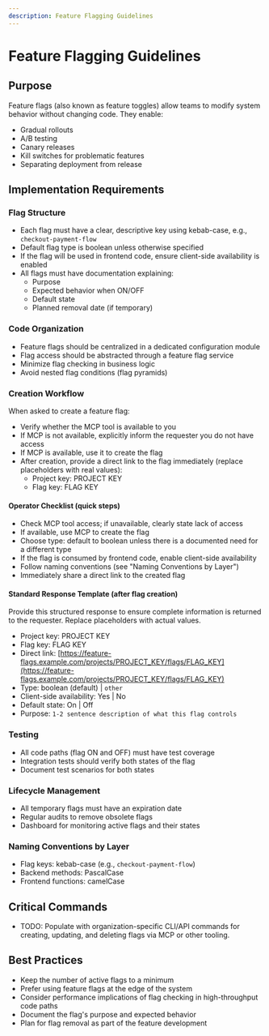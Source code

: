 ```yaml
---
description: Feature Flagging Guidelines
---
```


# Feature Flagging Guidelines

## Purpose

Feature flags (also known as feature toggles) allow teams to modify system behavior without changing code. They enable:

- Gradual rollouts
- A/B testing
- Canary releases
- Kill switches for problematic features
- Separating deployment from release

## Implementation Requirements

### Flag Structure

- Each flag must have a clear, descriptive key using kebab-case, e.g., `checkout-payment-flow`
- Default flag type is boolean unless otherwise specified
- If the flag will be used in frontend code, ensure client-side availability is enabled
- All flags must have documentation explaining:
  - Purpose
  - Expected behavior when ON/OFF
  - Default state
  - Planned removal date (if temporary)

### Code Organization

- Feature flags should be centralized in a dedicated configuration module
- Flag access should be abstracted through a feature flag service
- Minimize flag checking in business logic
- Avoid nested flag conditions (flag pyramids)

### Creation Workflow

When asked to create a feature flag:

- Verify whether the MCP tool is available to you
- If MCP is not available, explicitly inform the requester you do not have access
- If MCP is available, use it to create the flag
- After creation, provide a direct link to the flag immediately (replace placeholders with real values):
  - Project key: PROJECT KEY
  - Flag key: FLAG KEY

#### Operator Checklist (quick steps)

- Check MCP tool access; if unavailable, clearly state lack of access
- If available, use MCP to create the flag
- Choose type: default to boolean unless there is a documented need for a different type
- If the flag is consumed by frontend code, enable client-side availability
- Follow naming conventions (see "Naming Conventions by Layer")
- Immediately share a direct link to the created flag

#### Standard Response Template (after flag creation)

Provide this structured response to ensure complete information is returned to the requester. Replace placeholders with actual values.

- Project key: PROJECT KEY
- Flag key: FLAG KEY
- Direct link: [https://feature-flags.example.com/projects/PROJECT_KEY/flags/FLAG_KEY](https://feature-flags.example.com/projects/PROJECT_KEY/flags/FLAG_KEY)
- Type: boolean (default) | `other`
- Client-side availability: Yes | No
- Default state: On | Off
- Purpose: `1-2 sentence description of what this flag controls`

### Testing

- All code paths (flag ON and OFF) must have test coverage
- Integration tests should verify both states of the flag
- Document test scenarios for both states

### Lifecycle Management

- All temporary flags must have an expiration date
- Regular audits to remove obsolete flags
- Dashboard for monitoring active flags and their states

### Naming Conventions by Layer

- Flag keys: kebab-case (e.g., `checkout-payment-flow`)
- Backend methods: PascalCase
- Frontend functions: camelCase

## Critical Commands

- TODO: Populate with organization-specific CLI/API commands for creating, updating, and deleting flags via MCP or other tooling.

## Best Practices

- Keep the number of active flags to a minimum
- Prefer using feature flags at the edge of the system
- Consider performance implications of flag checking in high-throughput code paths
- Document the flag's purpose and expected behavior
- Plan for flag removal as part of the feature development
